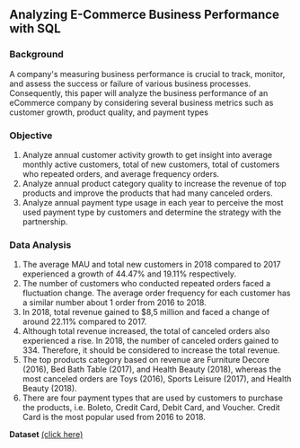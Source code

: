 ## **Analyzing E-Commerce Business Performance with SQL** <br />

### Background
A company's measuring business performance is crucial to track, monitor, and assess the success or failure of various business processes. Consequently, this paper will analyze the business performance of an eCommerce company by considering several business metrics such as customer growth, product quality, and payment types

### Objective
1. Analyze annual customer activity growth to get insight into average monthly active customers, total of new customers, total of customers who repeated orders, and average frequency orders.
2. Analyze annual product category quality to increase the revenue of top products and improve the products that had many canceled orders.
3. Analyze annual payment type usage in each year to perceive the most used payment type by customers and determine the strategy with the partnership.

### Data Analysis
1. The average MAU and total new customers in 2018 compared to 2017 experienced a growth of 44.47% and 19.11% respectively.
2. The number of customers who conducted repeated orders faced a fluctuation change. The average order frequency for each customer has a similar number about 1 order from 2016 to 2018.
3. In 2018, total revenue gained to $8,5 million and faced a change of around 22.11% compared to 2017.
4. Although total revenue increased, the total of canceled orders also experienced a rise. In 2018, the number of canceled orders gained to 334. Therefore, it should be considered to increase the total revenue.
5. The top products category based on revenue are Furniture Decore (2016), Bed Bath Table (2017), and Health Beauty (2018), whereas the most canceled orders are Toys (2016), Sports Leisure (2017), and Health Beauty (2018).
6. There are four payment types that are used by customers to purchase the products, i.e. Boleto, Credit Card, Debit Card, and Voucher. Credit Card is the most popular used from 2016 to 2018.


**Dataset** [(click here)](https://drive.google.com/drive/folders/18GbKTMWFePSrqEps3EWITP8NKfcJN9Pn?usp=sharing)

